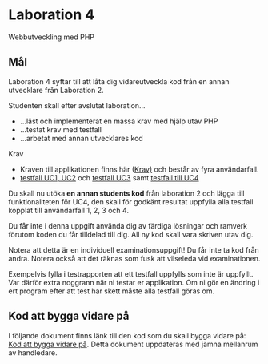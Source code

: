 Laboration 4
====

Webbutveckling med PHP 
 <h2>Mål</h2>
<p>Laboration 4 syftar till att låta dig vidareutveckla kod från en annan utvecklare från Laboration 2. </p>
<p>Studenten skall efter avslutat laboration&#8230;</p>
<ul>
<li>&#8230;läst och implementerat en massa krav med hjälp utav PHP</li>
<li>&#8230;testat krav med testfall</li>
<li>&#8230;arbetat med annan utvecklares kod</li>
</ul>
Krav
<ul>
<li>Kraven till applikationen finns här (<a title="Krav till applikationen" href="https://docs.google.com/document/d/1DOgbeOpjR2nkNExTE7Z7OKqgbufqmkbjYGEMv-53aUA/edit?usp=sharing" target="_blank">Krav)</a> och består av fyra användarfall.</li>
<li><a title="Testfall" href="https://docs.google.com/document/d/1f53RvlJ2TgyI0EaQpBqI-6UpPo9bsqEjvNkeVP8yIGc/edit?usp=sharing" target="_blank">testfall UC1, UC2</a> och <a href="https://docs.google.com/document/d/1M40XNKSJygNsT81gXjeGyMWqQRLpPPm7mYcCEChVj4o/edit?usp=sharing" target="_blank">testfall UC3</a> samt <a title="Testfall UC4" href="https://docs.google.com/document/d/1XQU03gLInmyGgaO_51nzPlAm2vT76VaNlLZ-7hyUz3o/edit?usp=sharing" target="_blank">testfall till UC4</a></li>
</ul>
<p>Du skall nu utöka<strong> en annan students kod</strong> från laboration 2 och lägga till funktionaliteten för UC4, den skall för godkänt resultat uppfylla alla testfall kopplat till användarfall 1, 2, 3 och 4.</p>
<p>Du får inte i denna uppgift använda dig av färdiga lösningar och ramverk förutom koden du får tilldelad till dig. All ny kod skall vara skriven utav dig.</p>
<p>Notera att detta är en individuell examinationsuppgift! Du får inte ta kod från andra. Notera också att det räknas som fusk att vilseleda vid examinationen.</p>
<p>Exempelvis fylla i testrapporten att ett testfall uppfylls som inte är uppfyllt. Var därför extra noggrann när ni testar er applikation. Om ni gör en ändring i ert program efter att test har skett måste alla testfall göras om.</p>
<h2>Kod att bygga vidare på</h2>
<p>I följande dokument finns länk till den kod som du skall bygga vidare på: <a href="https://docs.google.com/spreadsheets/d/1_5MpW9KENeEK6CLJQo5hLSYKklBTS2eSPJrdm4OmjlA/edit?usp=sharing" target="_blank">Kod att bygga vidare på</a>. Detta dokument uppdateras med jämna mellanrum av handledare.</p>
